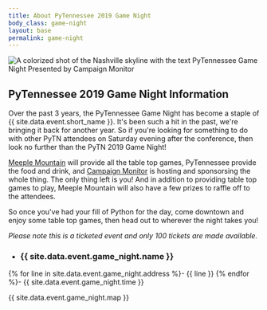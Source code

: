 ```yaml
---
title: About PyTennessee 2019 Game Night
body_class: game-night
layout: base
permalink: game-night
---
```


<div class="game-night-hero"> 
  <img src="{{ site.baseurl }}/static/img/{{ site.data.event.game_night.image }}" alt="A colorized shot of the Nashville skyline with the text PyTennessee Game Night Presented by Campaign Monitor">
</div>

## PyTennessee 2019 Game Night Information

Over the past 3 years, the PyTennessee Game Night has become a staple of {{ site.data.event.short_name }}.
It's been such a hit in the past, we're bringing it back for another year.
So if you're looking for something to do with other PyTN attendees on Saturday evening after the conference, then look no further than the PyTN 2019 Game Night!

[Meeple Mountain](https://www.meeplemountain.com/) will provide all the table top games, PyTennessee provide the food and drink, and [Campaign Monitor](https://www.campaignmonitor.com/) is hosting and sponsorsing the whole thing. The only thing left is you! And in addition to providing table top games to play, Meeple Mountain will also have a few prizes to raffle off to the attendees.

So once you've had your fill of Python for the day, come downtown and enjoy some table top games, then head out to wherever the night takes you!

_Please note this is a ticketed event and only 100 tickets are made available._


<div class="flex-container" markdown="1">

- ### {{ site.data.event.game_night.name }}
{% for line in site.data.event.game_night.address %}- {{ line }}
{% endfor %}- {{ site.data.event.game_night.time }}

{{ site.data.event.game_night.map }}

</div>
